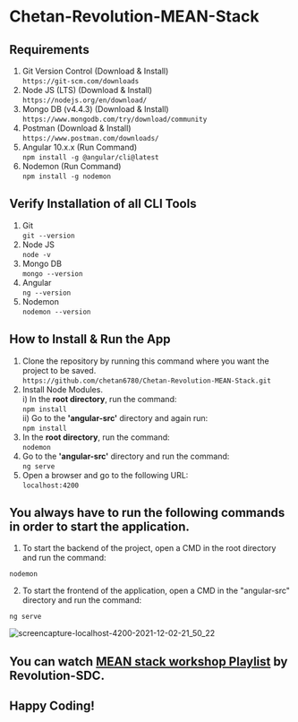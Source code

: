 # Chetan-Revolution-MEAN-Stack

## Requirements
1. Git Version Control (Download & Install)  
`https://git-scm.com/downloads`
2. Node JS (LTS) (Download & Install)  
`https://nodejs.org/en/download/`
3. Mongo DB (v4.4.3) (Download & Install)  
`https://www.mongodb.com/try/download/community`
4. Postman (Download & Install)  
`https://www.postman.com/downloads/`
5. Angular 10.x.x (Run Command)  
`npm install -g @angular/cli@latest`
6. Nodemon (Run Command)  
`npm install -g nodemon`

## Verify Installation of all CLI Tools
1. Git  
`git --version`
2. Node JS  
`node -v`
3. Mongo DB  
`mongo --version`
4. Angular  
`ng --version`
5. Nodemon  
`nodemon --version`  

## How to Install & Run the App
1. Clone the repository by running this command where you want the project to be saved.  
`https://github.com/chetan6780/Chetan-Revolution-MEAN-Stack.git`
2. Install Node Modules.  
i) In the **root directory**, run the command:  
`npm install`  
ii) Go to the **'angular-src'** directory and again run:  
`npm install`
3. In the **root directory**, run the command:  
`nodemon`
4. Go to the **'angular-src'** directory and run the command:  
`ng serve`
5. Open a browser and go to the following URL:  
`localhost:4200`

## You always have to run the following commands in order to start the application.
1. To start the backend of the project, open a CMD in the root directory and run the command:
```
nodemon
```
2. To start the frontend of the application, open a CMD in the "angular-src" directory and run the command:
```
ng serve
```
![screencapture-localhost-4200-2021-12-02-21_50_22](https://user-images.githubusercontent.com/62825092/144461293-4314440e-ef0c-4313-8c59-6eaaa6a178b4.png)
## You can watch [MEAN stack workshop Playlist](https://www.youtube.com/playlist?list=PLlZwC3ux9MSPXt7F2FyPLLhIb5JKnrEec) by Revolution-SDC.
## Happy Coding!
